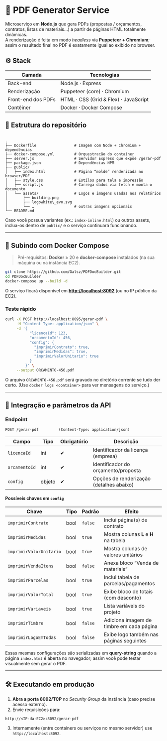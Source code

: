 
# 📄 PDF Generator Service

Microserviço em **Node.js** que gera PDFs (propostas / orçamentos, contratos, listas de materiais…) a partir de páginas HTML totalmente dinâmicas.  
A renderização é feita em modo *headless* via **Puppeteer + Chromium**; assim o resultado final no PDF é exatamente igual ao exibido no browser.



## ⚙️ Stack

| Camada | Tecnologias |
|--------|-------------|
| Back-end | Node.js · Express |
| Renderização | Puppeteer (core) · Chromium |
| Front-end dos PDFs | HTML · CSS (Grid & Flex) · JavaScript |
| Contêiner | Docker · Docker Compose |



## 📁 Estrutura do repositório

```

.
├── Dockerfile                 # Imagem com Node + Chromium + dependências
├── docker-compose.yml         # Orquestração do container
├── server.js                  # Servidor Express que expõe /gerar-pdf
├── package.json               # Dependências NPM
├── public/
│   ├── index.html             # Página “molde” renderizada no browser/PDF
│   ├── style.css              # Estilos para tela e impressão
│   ├── script.js              # Carrega dados via fetch e monta o documento
│   └── assets/                # Logos e imagens usadas nos relatórios
│       ├── building.png
│       ├── logowhite\_evo.svg
│       └── …                  # outras imagens opcionais
└── README.md

```

Caso você possua variantes (ex.: `index-inline.html`) ou outros assets, inclua-os dentro de `public/` e o serviço continuará funcionando.

---

## 🚀 Subindo com Docker Compose

> Pré-requisitos: **Docker** ≥ 20 e **docker-compose** instalados (na sua máquina ou na instância EC2).

```bash
git clone https://github.com/Galsz/PDFDocBuilder.git
cd PDFDocBuilder
docker-compose up --build -d
````

O serviço ficará disponível em **[http://localhost:8092](http://localhost:8092)** (ou no IP público da EC2).

### Teste rápido

```bash
curl -X POST http://localhost:8095/gerar-pdf \
     -H "Content-Type: application/json" \
     -d '{
           "licencaId": 123,
           "orcamentoId": 456,
           "config": {
             "imprimirContrato": true,
             "imprimirMedidas": true,
             "imprimirValorUnitario": true
           }
         }' \
     --output ORCAMENTO-456.pdf
```

O arquivo `ORCAMENTO-456.pdf` será gravado no diretório corrente se tudo der certo.
(Use `docker logs <container>` para ver mensagens do serviço.)

---

## 📡 Integração e parâmetros da API

### Endpoint

```
POST /gerar-pdf         (Content-Type: application/json)
```

| Campo         | Tipo   | Obrigatório | Descrição                                |
| ------------- | ------ | ----------- | ---------------------------------------- |
| `licencaId`   | int    | ✔           | Identificador da licença (empresa)       |
| `orcamentoId` | int    | ✔           | Identificador do orçamento/proposta      |
| `config`      | objeto | ✔           | Opções de renderização (detalhes abaixo) |

#### Possíveis chaves em `config`

| Chave                   | Tipo | Padrão  | Efeito                                   |
| ----------------------- | ---- | ------- | ---------------------------------------- |
| `imprimirContrato`      | bool | `false` | Inclui página(s) de contrato             |
| `imprimirMedidas`       | bool | `true`  | Mostra colunas **L** e **H** na tabela   |
| `imprimirValorUnitario` | bool | `true`  | Mostra colunas de valores unitários      |
| `imprimirVendaItens`    | bool | `false` | Anexa bloco “Venda de materiais”         |
| `imprimirParcelas`      | bool | `true`  | Inclui tabela de parcelas/pagamentos     |
| `imprimirValorTotal`    | bool | `true`  | Exibe bloco de totais (com desconto)     |
| `imprimirVariaveis`     | bool | `true`  | Lista variáveis do projeto               |
| `imprimirTimbre`        | bool | `false` | Adiciona imagem de timbre em cada página |
| `imprimirLogoEmTodas`   | bool | `false` | Exibe logo também nas páginas seguintes  |

Essas mesmas configurações são serializadas em **query-string** quando a página `index.html` é aberta no navegador; assim você pode testar visualmente sem gerar o PDF.

---

## 🛠️ Executando em produção

1. **Abra a porta 8092/TCP** no *Security Group* da instância (caso precise acesso externo).
2. Envie requisições para:

```
http://<IP-da-EC2>:8092/gerar-pdf
```

3. Internamente (entre containers ou serviços no mesmo servidor) use `http://localhost:8092`.


